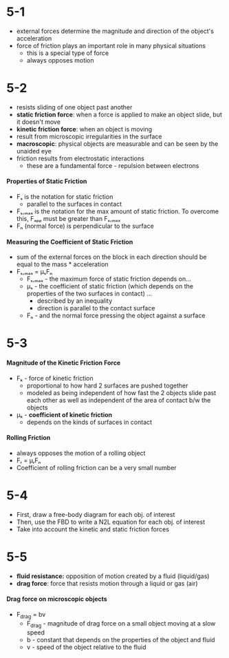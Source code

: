 # 5-1
- external forces determine the magnitude and direction of the object's acceleration
- force of friction plays an important role in many physical situations
	- this is a special type of force
	- always opposes motion

# 5-2
- resists sliding of one object past another
- **static friction force**: when a force is applied to make an object slide, but it doesn't move
- **kinetic friction force**: when an object is moving
- result from microscopic irregularities in the surface
- **macroscopic**: physical objects are measurable and can be seen by the unaided eye
- friction results from electrostatic interactions
	- these are a fundamental force - repulsion between electrons

#### Properties of Static Friction
- Fₛ is the notation for static friction
	- parallel to the surfaces in contact
- Fₛ,ₘₐₓ is the notation for the max amount of static friction. To overcome this, Fₐₚₚ must be greater than Fₛ,ₘₐₓ
- Fₙ (normal force) is perpendicular to the surface


#### Measuring the Coefficient of Static Friction
- sum of the external forces on the block in each direction should be equal to the mass * acceleration
-  Fₛ,ₘₐₓ = µₛFₙ
	- Fₛ,ₘₐₓ - the maximum force of static friction depends on...
	- µₛ - the coefficient of static friction (which depends on the properties of the two surfaces in contact) …
		- described by an inequality
		- direction is parallel to the contact surface
	- Fₙ - and the normal force pressing the object against a surface

# 5-3
#### Magnitude of the Kinetic Friction Force
- Fₖ -  force of kinetic friction
	- proportional to how hard 2 surfaces are pushed together
	- modeled as being independent of how fast the 2 objects slide past each other as well as independent of the area of contact b/w the objects
- µₖ -  **coefficient of kinetic friction**
	- depends on the kinds of surfaces in contact

#### Rolling Friction
- always opposes the motion of a rolling object
- Fᵣ = µᵣFₙ
- Coefficient of rolling friction can be a very small number

# 5-4
- First, draw a free-body diagram for each obj. of interest
- Then, use the FBD to write a N2L equation for each obj. of interest
- Take into account the kinetic and static friction forces

# 5-5
- **fluid resistance:** opposition of motion created by a fluid (liquid/gas)
- **drag force**: force that resists motion through a liquid or gas (air)

#### Drag force on microscopic objects
- F<sub>drag</sub> = bv
	- F<sub>drag</sub> - magnitude of drag force on a small object moving at a slow speed
	- b - constant that depends on the properties of the object and fluid
	- v -  speed of the object relative to the fluid

####